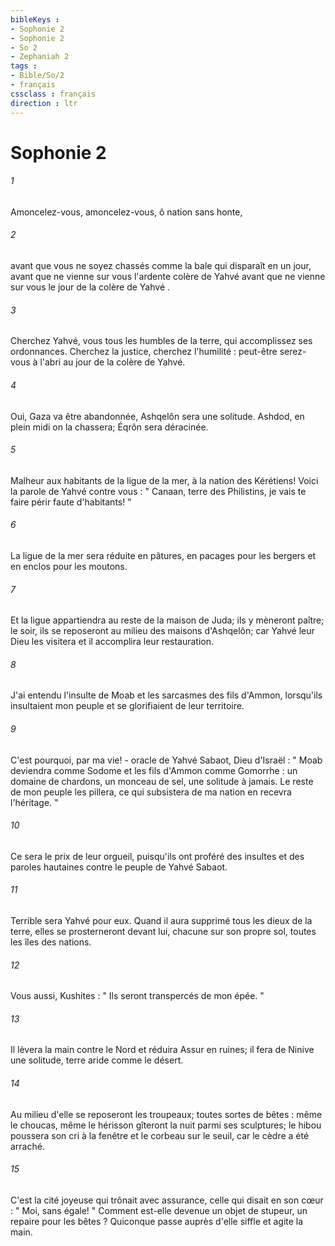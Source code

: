 ```yaml
---
bibleKeys : 
- Sophonie 2
- Sophonie 2
- So 2
- Zephaniah 2
tags : 
- Bible/So/2
- français
cssclass : français
direction : ltr
---
```


# Sophonie 2

###### 1
Amoncelez-vous, amoncelez-vous, ô nation sans honte, 
###### 2
avant que vous ne soyez chassés comme la bale qui disparaît en un jour, avant que ne vienne sur vous l'ardente colère de Yahvé avant que ne vienne sur vous le jour de la colère de Yahvé . 
###### 3
Cherchez Yahvé, vous tous les humbles de la terre, qui accomplissez ses ordonnances. Cherchez la justice, cherchez l'humilité : peut-être serez-vous à l'abri au jour de la colère de Yahvé. 
###### 4
Oui, Gaza va être abandonnée, Ashqelôn sera une solitude. Ashdod, en plein midi on la chassera; Éqrôn sera déracinée. 
###### 5
Malheur aux habitants de la ligue de la mer, à la nation des Kérétiens! Voici la parole de Yahvé contre vous : " Canaan, terre des Philistins, je vais te faire périr faute d'habitants! " 
###### 6
La ligue de la mer sera réduite en pâtures, en pacages pour les bergers et en enclos pour les moutons. 
###### 7
Et la ligue appartiendra au reste de la maison de Juda; ils y mèneront paître; le soir, ils se reposeront au milieu des maisons d'Ashqelôn; car Yahvé leur Dieu les visitera et il accomplira leur restauration. 
###### 8
J'ai entendu l'insulte de Moab et les sarcasmes des fils d'Ammon, lorsqu'ils insultaient mon peuple et se glorifiaient de leur territoire. 
###### 9
C'est pourquoi, par ma vie! - oracle de Yahvé Sabaot, Dieu d'Israël : " Moab deviendra comme Sodome et les fils d'Ammon comme Gomorrhe : un domaine de chardons, un monceau de sel, une solitude à jamais. Le reste de mon peuple les pillera, ce qui subsistera de ma nation en recevra l'héritage. " 
###### 10
Ce sera le prix de leur orgueil, puisqu'ils ont proféré des insultes et des paroles hautaines contre le peuple de Yahvé Sabaot. 
###### 11
Terrible sera Yahvé pour eux. Quand il aura supprimé tous les dieux de la terre, elles se prosterneront devant lui, chacune sur son propre sol, toutes les îles des nations. 
###### 12
Vous aussi, Kushites : " Ils seront transpercés de mon épée. " 
###### 13
Il lèvera la main contre le Nord et réduira Assur en ruines; il fera de Ninive une solitude, terre aride comme le désert. 
###### 14
Au milieu d'elle se reposeront les troupeaux; toutes sortes de bêtes : même le choucas, même le hérisson gîteront la nuit parmi ses sculptures; le hibou poussera son cri à la fenêtre et le corbeau sur le seuil, car le cèdre a été arraché. 
###### 15
C'est la cité joyeuse qui trônait avec assurance, celle qui disait en son cœur : " Moi, sans égale! " Comment est-elle devenue un objet de stupeur, un repaire pour les bêtes ? Quiconque passe auprès d'elle siffle et agite la main. 
